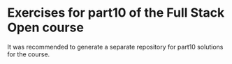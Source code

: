 # Exercises for part10 of the Full Stack Open course

It was recommended to generate a separate repository for part10 solutions for the course.

